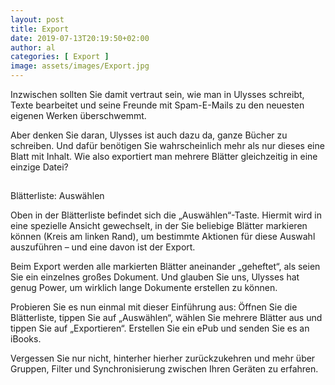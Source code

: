 ```yaml
---
layout: post
title: Export
date: 2019-07-13T20:19:50+02:00
author: al
categories: [ Export ]
image: assets/images/Export.jpg
---
```


Inzwischen sollten Sie damit vertraut sein, wie man in Ulysses schreibt, Texte bearbeitet und seine Freunde mit Spam-E-Mails zu den neuesten eigenen Werken überschwemmt.

Aber denken Sie daran, Ulysses ist auch dazu da, ganze Bücher zu schreiben. Und dafür benötigen Sie wahrscheinlich mehr als nur dieses eine Blatt mit Inhalt. Wie also exportiert man mehrere Blätter gleichzeitig in eine einzige Datei?

##
Blätterliste: Auswählen

Oben in der Blätterliste befindet sich die „Auswählen“-Taste. Hiermit wird in eine spezielle Ansicht gewechselt, in der Sie beliebige Blätter markieren können (Kreis am linken Rand), um bestimmte Aktionen für diese Auswahl auszuführen – und eine davon ist der Export.

Beim Export werden alle markierten Blätter aneinander „geheftet“, als seien Sie ein einzelnes großes Dokument. Und glauben Sie uns, Ulysses hat genug Power, um wirklich lange Dokumente erstellen zu können.

Probieren Sie es nun einmal mit dieser Einführung aus: Öffnen Sie die Blätterliste, tippen Sie auf „Auswählen“, wählen Sie mehrere Blätter aus und tippen Sie auf „Exportieren“. Erstellen Sie ein ePub und senden Sie es an iBooks.

Vergessen Sie nur nicht, hinterher hierher zurückzukehren und mehr über Gruppen, Filter und Synchronisierung zwischen Ihren Geräten zu erfahren.


